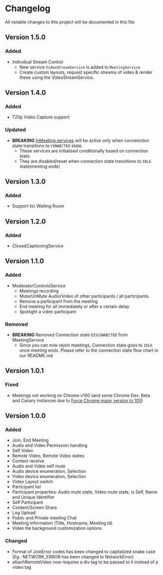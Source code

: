 # Changelog

All notable changes to this project will be documented in this file

## Version 1.5.0
### Added
 - Individual Stream Control
    - New service `VideoStreamService` is added to `MeetingService`
    - Create custom layouts, request specific streams of video & render these using the VideoStreamService.
## Version 1.4.0
### Added
 - 720p Video Capture support

### Updated
- **BREAKING** [InMeeting services](https://docs.bluejeans.com/Web_Client_SDK/Architecture.htm) will be active only when connenction state transitions to `CONNECTED` state.
   - These services are initialised conditionally based on connection state.
   - They are disabled/reset when connection state transitions to `IDLE` state(meeting ends)

## Version 1.3.0

### Added

- Support for Waiting Room
## Version 1.2.0

### Added

- ClosedCaptioningService


## Version 1.1.0

### Added

- ModeratorControlsService
  - Meetings recording
  - Mute/UnMute Audio/Video of other participants / all participants
  - Remove a participant from the meeting
  - End meeting for all immediately or after a certain delay
  - Spotlight a video participant


### Removed

- **BREAKING** Removed Connection state `DISCONNECTED` from MeetingService
  - Since you can now rejoin meetings, Connection state goes to `IDLE` once meeting ends. Please refer to the connection state flow chart in our README.md

## Version 1.0.1

### Fixed
- Meetings not working on Chrome v100 (and some Chrome Dev, Beta and Canary instances due to [Force Chrome major version to 100](https://developer.chrome.com/blog/force-major-version-to-100/))
## Version 1.0.0

### Added

- Join, End Meeting
- Audio and Video Permission handling
- Self Video
- Remote Video, Remote Video states
- Content receive
- Audio and Video self mute
- Audio device enumeration, Selection
- Video device enumeration, Selection
- Video Layout switch
- Participant list
- Participant properties: Audio mute state, Video mute state, is Self, Name and Unique Identifier
- Self Participant
- Content/Screen Share
- Log Upload
- Public and Private meeting Chat
- Meeting Information (Title, Hostname, Meeting Id)
- Video tile background customization options

### Changed

- Format of JoinError codes has been changed to capitalized snake case (Eg : NETWORK_ERROR has been changed to NetworkError)
- attachRemoteVideo now requires a div tag to be passed to it instead of a video tag